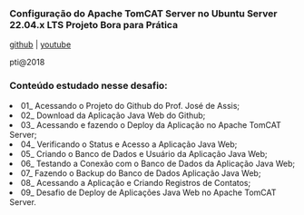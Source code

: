 <h3>Configuração do Apache TomCAT Server no Ubuntu Server 22.04.x LTS Projeto Bora para Prática</h3>

<a href='https://github.com/vaamonde/ubuntu-2204/blob/main/03-services/07-war-tomcat.md'>github</a> |
<a href='https://www.youtube.com/watch?v=DTduw0NKQvo'>youtube</a>

<p>pti@2018

<h3>Conteúdo estudado nesse desafio:</h3>
<li>01_ Acessando o Projeto do Github do Prof. José de Assis;
<li>02_ Download da Aplicação Java Web do Github;
<li>03_ Acessando e fazendo o Deploy da Aplicação no Apache TomCAT Server;
<li>04_ Verificando o Status e Acesso a Aplicação Java Web;
<li>05_ Criando o Banco de Dados e Usuário da Aplicação Java Web;
<li>06_ Testando a Conexão com o Banco de Dados da Aplicação Java Web;
<li>07_ Fazendo o Backup do Banco de Dados Aplicação Java Web;
<li>08_ Acessando a Aplicação e Criando Registros de Contatos;
<li>09_ Desafio de Deploy de Aplicações Java Web no Apache TomCAT Server.
